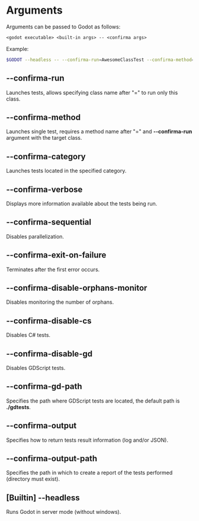 # Arguments

Arguments can be passed to Godot as follows:

```txt
<godot executable> <built-in args> -- <confirma args>
```

Example:

```bash
$GODOT --headless -- --confirma-run=AwesomeClassTest --confirma-method=TrickyMethodTest
```

## --confirma-run

Launches tests, allows specifying class name after "=" to run only this class.

## --confirma-method

Launches single test, requires a method name after "="
and **--confirma-run** argument with the target class.

## --confirma-category

Launches tests located in the specified category.

## --confirma-verbose

Displays more information available about the tests being run.

## --confirma-sequential

Disables parallelization.

## --confirma-exit-on-failure

Terminates after the first error occurs.

## --confirma-disable-orphans-monitor

Disables monitoring the number of orphans.

## --confirma-disable-cs

Disables C# tests.

## --confirma-disable-gd

Disables GDScript tests.

## --confirma-gd-path

Specifies the path where GDScript tests are located,
the default path is **./gdtests**.

## --confirma-output

Specifies how to return tests result information (log and/or JSON).

## --confirma-output-path

Specifies the path in which to create
a report of the tests performed (directory must exist).

## [Builtin] --headless

Runs Godot in server mode (without windows).
